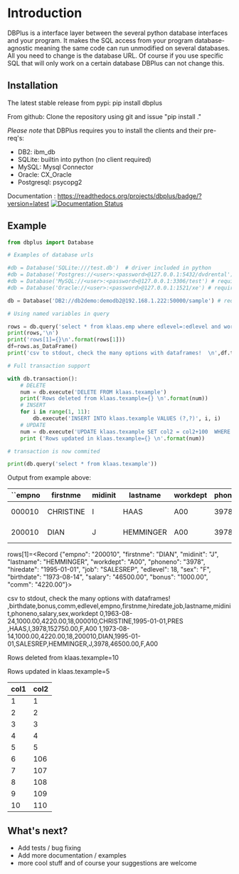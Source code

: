 # Introduction 
DBPlus is a interface layer between the several python database interfaces and your program. It makes the SQL access from your program database-agnostic meaning the same code can run unmodified on several databases. All you need to change is the database URL. Of course if you use specific SQL that will only work on a certain database DBPlus can not change this.

## Installation
The latest stable release from pypi: pip install dbplus

From github: Clone the repository using git and issue "pip install ."

*Please note* that DBPlus requires you to install the clients and their pre-req's:

- DB2: ibm_db
- SQLite: builtin into python (no client required)
- MySQL: Mysql Connector
- Oracle: CX_Oracle
- Postgresql: psycopg2 

Documentation : https://readthedocs.org/projects/dbplus/badge/?version=latest [![Documentation Status](https://readthedocs.org/projects/dbplus/badge/?version=latest)](https://dbplus.readthedocs.io/en/latest/?badge=latest)

## Example

```python
from dbplus import Database

# Examples of database urls

#db = Database('SQLite:///test.db')  # driver included in python
#db = Database('Postgres://<user>:<password>@127.0.0.1:5432/dvdrental') # requires psycopg2
#db = Database('MySQL://<user>:<password>@127.0.0.1:3306/test') # requires Mysql Connector
#db = Database('Oracle://<user>:<password>@127.0.0.1:1521/xe') # requires CX_Oracle

db = Database('DB2://db2demo:demodb2@192.168.1.222:50000/sample') # requires ibm_db

# Using named variables in query

rows = db.query('select * from klaas.emp where edlevel=:edlevel and workdept=:wd',edlevel=18,wd='A00')
print(rows,'\n')
print('rows[1]={}\n'.format(rows[1]))
df=rows.as_DataFrame()
print('csv to stdout, check the many options with dataframes!  \n',df.to_csv())

# Full transaction support

with db.transaction():
    # DELETE
    num = db.execute('DELETE FROM klaas.texample')
    print('Rows deleted from klaas.texample={} \n'.format(num))
    # INSERT
    for i in range(1, 11):
        db.execute('INSERT INTO klaas.texample VALUES (?,?)', i, i)
    # UPDATE
    num = db.execute('UPDATE klaas.texample SET col2 = col2+100  WHERE col1 > ?', 5)
    print ('Rows updated in klaas.texample={} \n'.format(num))

# transaction is now commited

print(db.query('select * from klaas.texample'))

```

Output from example above:

| ``empno | firstnme  | midinit | lastname  | workdept | phoneno | hiredate   | job      | edlevel | sex  | birthdate  | salary    | bonus   | comm    |
| ------- | --------- | ------- | --------- | -------- | ------- | ---------- | -------- | ------- | ---- | ---------- | --------- | ------- | ------- |
| 000010  | CHRISTINE | I       | HAAS      | A00      | 3978    | 1995-01-01 | PRES     | 18      | F    | 1963-08-24 | 152750.00 | 1000.00 | 4220.00 |
| 200010  | DIAN      | J       | HEMMINGER | A00      | 3978    | 1995-01-01 | SALESREP | 18      | F    | 1973-08-14 | 46500.00  | 1000.00 | 4220.00 |

rows[1]=<Record {"empno": "200010", "firstnme": "DIAN", "midinit": "J", "lastname": "HEMMINGER", "workdept": "A00", "phoneno": "3978", "hiredate": "1995-01-01", "job": "SALESREP", "edlevel": 18, "sex": "F", "birthdate": "1973-08-14", "salary": "46500.00", "bonus": "1000.00", "comm": "4220.00"}>

csv to stdout, check the many options with dataframes!
 ,birthdate,bonus,comm,edlevel,empno,firstnme,hiredate,job,lastname,midinit,phoneno,salary,sex,workdept
0,1963-08-24,1000.00,4220.00,18,000010,CHRISTINE,1995-01-01,PRES    ,HAAS,I,3978,152750.00,F,A00
1,1973-08-14,1000.00,4220.00,18,200010,DIAN,1995-01-01,SALESREP,HEMMINGER,J,3978,46500.00,F,A00

Rows deleted from klaas.texample=10

Rows updated in klaas.texample=5

| col1 | col2 |
| ---- | ---- |
| 1    | 1    |
| 2    | 2    |
| 3    | 3    |
| 4    | 4    |
| 5    | 5    |
| 6    | 106  |
| 7    | 107  |
| 8    | 108  |
| 9    | 109  |
| 10   | 110  |



## What's next?
- Add tests / bug fixing
- Add more documentation / examples
- more cool stuff and of course your suggestions are welcome